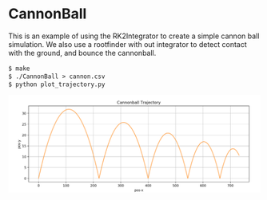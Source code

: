 # CannonBall

This is an example of using the RK2Integrator to create a simple cannon ball simulation. We also use a rootfinder with out integrator to detect contact with the ground, and bounce the cannonball.

```
$ make
$ ./CannonBall > cannon.csv
$ python plot_trajectory.py
```

![Cannon](images/Cannon.png)

